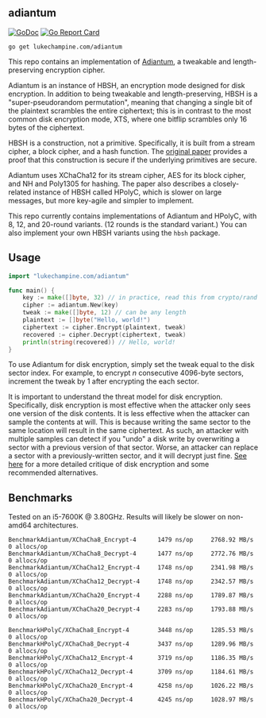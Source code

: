adiantum
--------

[![GoDoc](https://godoc.org/lukechampine.com/adiantum?status.svg)](https://godoc.org/lukechampine.com/adiantum)
[![Go Report Card](http://goreportcard.com/badge/lukechampine.com/adiantum)](https://goreportcard.com/report/lukechampine.com/adiantum)

```
go get lukechampine.com/adiantum
```

This repo contains an implementation of [Adiantum](https://github.com/google/adiantum), a tweakable and length-preserving
encryption cipher.

Adiantum is an instance of HBSH, an encryption mode designed for disk
encryption. In addition to being tweakable and length-preserving, HBSH is a
"super-pseudorandom permutation", meaning that changing a single bit of the
plaintext scrambles the entire ciphertext; this is in contrast to the most
common disk encryption mode, XTS, where one bitflip scrambles only 16 bytes of
the ciphertext.

HBSH is a construction, not a primitive. Specifically, it is built from a stream
cipher, a block cipher, and a hash function. The [original paper](https://eprint.iacr.org/2018/720.pdf) provides a proof
that this construction is secure if the underlying primitives are secure.

Adiantum uses XChaCha12 for its stream cipher, AES for its block cipher, and NH
and Poly1305 for hashing. The paper also describes a closely-related instance of
HBSH called HPolyC, which is slower on large messages, but more key-agile and
simpler to implement.

This repo currently contains implementations of Adiantum and HPolyC, with 8, 12,
and 20-round variants. (12 rounds is the standard variant.) You can also
implement your own HBSH variants using the `hbsh` package.


## Usage

```go
import "lukechampine.com/adiantum"

func main() {
    key := make([]byte, 32) // in practice, read this from crypto/rand
    cipher := adiantum.New(key)
    tweak := make([]byte, 12) // can be any length
    plaintext := []byte("Hello, world!")
    ciphertext := cipher.Encrypt(plaintext, tweak)
    recovered := cipher.Decrypt(ciphertext, tweak)
    println(string(recovered)) // Hello, world!
}
```

To use Adiantum for disk encryption, simply set the tweak equal to the disk
sector index. For example, to encrypt *n* consecutive 4096-byte sectors,
increment the tweak by 1 after encrypting the each sector.

It is important to understand the threat model for disk encryption.
Specifically, disk encryption is most effective when the attacker only sees one
version of the disk contents. It is less effective when the attacker can sample
the contents at will. This is because writing the same sector to the same
location will result in the same ciphertext. As such, an attacker with multiple
samples can detect if you "undo" a disk write by overwriting a sector with a
previous version of that sector. Worse, an attacker can replace a sector with a
previously-written sector, and it will decrypt just fine. [See
here](https://sockpuppet.org/blog/2014/04/30/you-dont-want-xts/) for a more
detailed critique of disk encryption and some recommended alternatives.


## Benchmarks

Tested on an i5-7600K @ 3.80GHz. Results will likely be slower on non-amd64
architectures.

```
BenchmarkAdiantum/XChaCha8_Encrypt-4      1479 ns/op     2768.92 MB/s      0 allocs/op
BenchmarkAdiantum/XChaCha8_Decrypt-4      1477 ns/op     2772.76 MB/s      0 allocs/op
BenchmarkAdiantum/XChaCha12_Encrypt-4     1748 ns/op     2341.98 MB/s      0 allocs/op
BenchmarkAdiantum/XChaCha12_Decrypt-4     1748 ns/op     2342.57 MB/s      0 allocs/op
BenchmarkAdiantum/XChaCha20_Encrypt-4     2288 ns/op     1789.87 MB/s      0 allocs/op
BenchmarkAdiantum/XChaCha20_Decrypt-4     2283 ns/op     1793.88 MB/s      0 allocs/op

BenchmarkHPolyC/XChaCha8_Encrypt-4        3448 ns/op     1285.53 MB/s      0 allocs/op
BenchmarkHPolyC/XChaCha8_Decrypt-4        3437 ns/op     1289.96 MB/s      0 allocs/op
BenchmarkHPolyC/XChaCha12_Encrypt-4       3719 ns/op     1186.35 MB/s      0 allocs/op
BenchmarkHPolyC/XChaCha12_Decrypt-4       3709 ns/op     1184.61 MB/s      0 allocs/op
BenchmarkHPolyC/XChaCha20_Encrypt-4       4258 ns/op     1026.22 MB/s      0 allocs/op
BenchmarkHPolyC/XChaCha20_Decrypt-4       4245 ns/op     1028.97 MB/s      0 allocs/op
```
